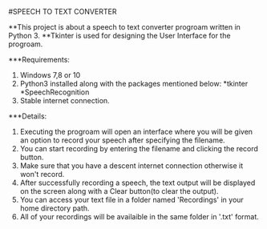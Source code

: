 #SPEECH TO TEXT CONVERTER

**This project is about a speech to text converter progroam written in Python 3.
**Tkinter is used for designing the User Interface for the progroam.

***Requirements:
1. Windows 7,8 or 10
2. Python3 installed along with the packages mentioned below:
   *tkinter
   *SpeechRecognition
3. Stable internet connection.
   
***Details:
1. Executing the progroam will open an interface where you will be given an option to record your speech after specifying the filename.
2. You can start recording by entering the filename and clicking the record button. 
3. Make sure that you have a descent internet connection otherwise it won't record.
4. After successfully recording a speech, the text output will be displayed on the screen along with a Clear button(to clear the output).
5. You can access your text file in a folder named 'Recordings' in your home directory path.
6. All of your recordings will be availaible in the same folder in '.txt' format.